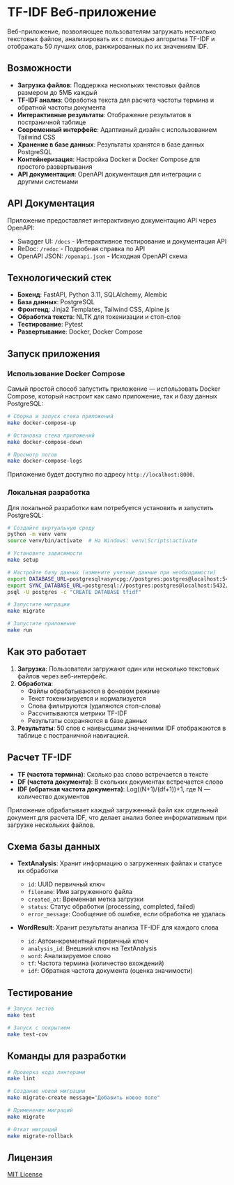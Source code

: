 # TF-IDF Веб-приложение

Веб-приложение, позволяющее пользователям загружать несколько текстовых файлов, анализировать их с помощью алгоритма TF-IDF и отображать 50 лучших слов, ранжированных по их значениям IDF.

## Возможности

- **Загрузка файлов**: Поддержка нескольких текстовых файлов размером до 5МБ каждый
- **TF-IDF анализ**: Обработка текста для расчета частоты термина и обратной частоты документа
- **Интерактивные результаты**: Отображение результатов в постраничной таблице
- **Современный интерфейс**: Адаптивный дизайн с использованием Tailwind CSS
- **Хранение в базе данных**: Результаты хранятся в базе данных PostgreSQL
- **Контейнеризация**: Настройка Docker и Docker Compose для простого развертывания
- **API документация**: OpenAPI документация для интеграции с другими системами

## API Документация

Приложение предоставляет интерактивную документацию API через OpenAPI:

- Swagger UI: `/docs` - Интерактивное тестирование и документация API
- ReDoc: `/redoc` - Подробная справка по API
- OpenAPI JSON: `/openapi.json` - Исходная OpenAPI схема

## Технологический стек

- **Бэкенд**: FastAPI, Python 3.11, SQLAlchemy, Alembic
- **База данных**: PostgreSQL
- **Фронтенд**: Jinja2 Templates, Tailwind CSS, Alpine.js
- **Обработка текста**: NLTK для токенизации и стоп-слов
- **Тестирование**: Pytest
- **Развертывание**: Docker, Docker Compose

## Запуск приложения

### Использование Docker Compose

Самый простой способ запустить приложение — использовать Docker Compose, который настроит как само приложение, так и базу данных PostgreSQL:

```bash
# Сборка и запуск стека приложений
make docker-compose-up

# Остановка стека приложений
make docker-compose-down

# Просмотр логов
make docker-compose-logs
```

Приложение будет доступно по адресу `http://localhost:8000`.

### Локальная разработка

Для локальной разработки вам потребуется установить и запустить PostgreSQL:

```bash
# Создайте виртуальную среду
python -m venv venv
source venv/bin/activate  # На Windows: venv\Scripts\activate

# Установите зависимости
make setup

# Настройте базу данных (измените учетные данные при необходимости)
export DATABASE_URL=postgresql+asyncpg://postgres:postgres@localhost:5432/tfidf
export SYNC_DATABASE_URL=postgresql://postgres:postgres@localhost:5432/tfidf
psql -U postgres -c "CREATE DATABASE tfidf"

# Запустите миграции
make migrate

# Запустите приложение
make run
```

## Как это работает

1. **Загрузка**: Пользователи загружают один или несколько текстовых файлов через веб-интерфейс.
2. **Обработка**:
   - Файлы обрабатываются в фоновом режиме
   - Текст токенизируется и нормализуется
   - Слова фильтруются (удаляются стоп-слова)
   - Рассчитываются метрики TF-IDF
   - Результаты сохраняются в базе данных
3. **Результаты**: 50 слов с наивысшими значениями IDF отображаются в таблице с постраничной навигацией.

## Расчет TF-IDF

- **TF (частота термина)**: Сколько раз слово встречается в тексте
- **DF (частота документа)**: В скольких документах встречается слово
- **IDF (обратная частота документа)**: Log((N+1)/(df+1))+1, где N — количество документов

Приложение обрабатывает каждый загруженный файл как отдельный документ для расчета IDF, что делает анализ более информативным при загрузке нескольких файлов.

## Схема базы данных

- **TextAnalysis**: Хранит информацию о загруженных файлах и статусе их обработки
  - `id`: UUID первичный ключ
  - `filename`: Имя загруженного файла
  - `created_at`: Временная метка загрузки
  - `status`: Статус обработки (processing, completed, failed)
  - `error_message`: Сообщение об ошибке, если обработка не удалась

- **WordResult**: Хранит результаты анализа TF-IDF для каждого слова
  - `id`: Автоинкрементный первичный ключ
  - `analysis_id`: Внешний ключ на TextAnalysis
  - `word`: Анализируемое слово
  - `tf`: Частота термина (количество вхождений)
  - `idf`: Обратная частота документа (оценка значимости)

## Тестирование

```bash
# Запуск тестов
make test

# Запуск с покрытием
make test-cov
```

## Команды для разработки

```bash
# Проверка кода линтерами
make lint

# Создание новой миграции
make migrate-create message="Добавить новое поле"

# Применение миграций
make migrate

# Откат миграций
make migrate-rollback
```

## Лицензия

[MIT License](LICENSE) 